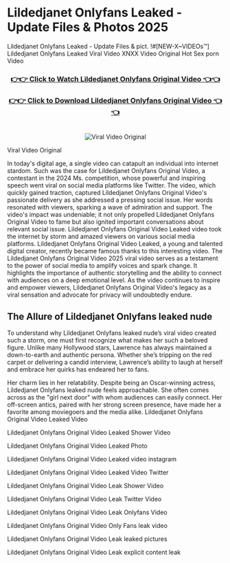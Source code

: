 # Lildedjanet Onlyfans Leaked - Update Files & Photos 2025

Lildedjanet Onlyfans Leaked - Update Files & pict. !#[NEW-X~VIDEOs™] Lildedjanet Onlyfans Leaked Viral Video XNXX Video Original Hot Sex porn Video
<br>
<div align="center">
<h3><a href="https://links2leaks.com/lildedjanet" rel="nofollow">👉👉 Click to Watch Lildedjanet Onlyfans Original Video 👈👈</a></h3>
<h3><a href="https://links2leaks.com/lildedjanet" rel="nofollow">👉👉 Click to Download Lildedjanet Onlyfans Original Video 👈👈</a></h3>
<br>
<a href="https://links2leaks.com/lildedjanet" rel="nofollow"><img src="https://i.ibb.co/Gkj2r4b/banner.png" alt="Viral Video Original" style="max-width: 100%; display: inline-block;" data-target="animated-image.originalImage"></a>
</div>

Viral Video Original

In today's digital age, a single video can catapult an individual into internet stardom. Such was the case for Lildedjanet Onlyfans Original Video, a contestant in the 2024 Ms. competition, whose powerful and inspiring speech went viral on social media platforms like Twitter.
The video, which quickly gained traction, captured Lildedjanet Onlyfans Original Video's passionate delivery as she addressed a pressing social issue. Her words resonated with viewers, sparking a wave of admiration and support. The video's impact was undeniable; it not only propelled Lildedjanet Onlyfans Original Video to fame but also ignited important conversations about relevant social issue.
Lildedjanet Onlyfans Original Video Leaked video took the internet by storm and amazed viewers on various social media platforms. Lildedjanet Onlyfans Original Video Leaked, a young and talented digital creator, recently became famous thanks to this interesting video.
The Lildedjanet Onlyfans Original Video 2025 viral video serves as a testament to the power of social media to amplify voices and spark change. It highlights the importance of authentic storytelling and the ability to connect with audiences on a deep emotional level. As the video continues to inspire and empower viewers, Lildedjanet Onlyfans Original Video's legacy as a viral sensation and advocate for privacy will undoubtedly endure.

<h2>The Allure of Lildedjanet Onlyfans leaked nude</h2>


To understand why Lildedjanet Onlyfans leaked nude’s viral video created such a storm, one must first recognize what makes her such a beloved figure. Unlike many Hollywood stars, Lawrence has always maintained a down-to-earth and authentic persona. Whether she’s tripping on the red carpet or delivering a candid interview, Lawrence’s ability to laugh at herself and embrace her quirks has endeared her to fans.

Her charm lies in her relatability. Despite being an Oscar-winning actress, Lildedjanet Onlyfans leaked nude feels approachable. She often comes across as the "girl next door" with whom audiences can easily connect. Her off-screen antics, paired with her strong screen presence, have made her a favorite among moviegoers and the media alike.
Lildedjanet Onlyfans Original Video Leaked Video

Lildedjanet Onlyfans Original Video Leaked Shower Video

Lildedjanet Onlyfans Original Video Leaked Photo

Lildedjanet Onlyfans Original Video Leaked video instagram

Lildedjanet Onlyfans Original Video Leaked Video Twitter

Lildedjanet Onlyfans Original Video Leak Shower Video

Lildedjanet Onlyfans Original Video Leak Twitter Video

Lildedjanet Onlyfans Original Video Leak Onlyfans Video

Lildedjanet Onlyfans Original Video Only Fans leak video

Lildedjanet Onlyfans Original Video Leak leaked pictures

Lildedjanet Onlyfans Original Video Leak explicit content leak